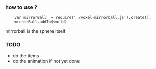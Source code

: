 ### how to use ? 

```
	var mirrorBall	= require('./voxel-mirrorball.js').create();
	mirrorBall.addTo(world)
```

mirrorball is the sphere itself

### TODO
* do the items
* do the animation if not yet done